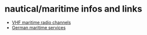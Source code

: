# nautical/maritime infos and links

- [VHF maritime radio channels]( vhfchans.html )
- [German maritime services]( germanvhf.html )
